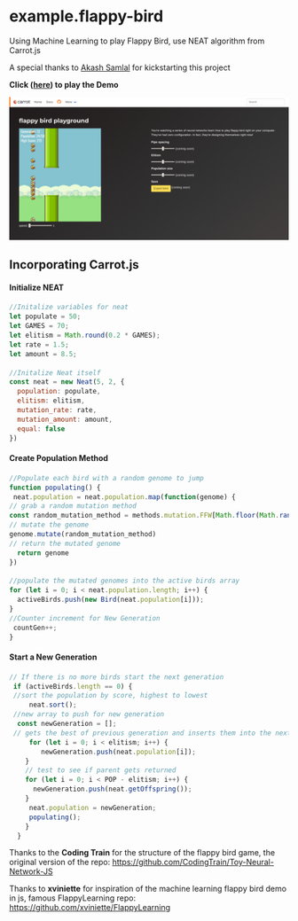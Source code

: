 # example.flappy-bird 

Using Machine Learning to play Flappy Bird, use NEAT algorithm from Carrot.js 

A special thanks to [Akash Samlal](https://github.com/AkashSamlal) for kickstarting this project

**Click ([here](https://liquidcarrot.io/example.flappy-bird/)) to play the Demo**

![flappy bird playground](img/flappy-bird-playground.png)

## Incorporating Carrot.js 
#### Initialize NEAT
```javascript 
//Initalize variables for neat 
let populate = 50;
let GAMES = 70;
let elitism = Math.round(0.2 * GAMES);
let rate = 1.5;
let amount = 8.5; 

//Initalize Neat itself 
const neat = new Neat(5, 2, {
  population: populate,
  elitism: elitism,
  mutation_rate: rate,
  mutation_amount: amount,
  equal: false
})
```
#### Create Population Method
```javascript
//Populate each bird with a random genome to jump
function populating() {
 neat.population = neat.population.map(function(genome) { 
// grab a random mutation method
const random_mutation_method = methods.mutation.FFW[Math.floor(Math.random() * methods.mutation.FFW.length)]
// mutate the genome
genome.mutate(random_mutation_method)
// return the mutated genome
  return genome
})
  
//populate the mutated genomes into the active birds array 
for (let i = 0; i < neat.population.length; i++) {
  activeBirds.push(new Bird(neat.population[i]));
}
//Counter increment for New Generation
 countGen++;
}
```
#### Start a New Generation
```javascript
// If there is no more birds start the next generation
 if (activeBirds.length == 0) {
 //sort the population by score, highest to lowest
     neat.sort(); 
 //new array to push for new generation
  const newGeneration = [];
 // gets the best of previous generation and inserts them into the next population
     for (let i = 0; i < elitism; i++) {
        newGeneration.push(neat.population[i]);
    }
    // test to see if parent gets returned
    for (let i = 0; i < POP - elitism; i++) {
      newGeneration.push(neat.getOffspring());
    }
     neat.population = newGeneration;
     populating(); 
    }
  }
```

Thanks to the **Coding Train** for the structure of the flappy bird game, the original version of the repo: https://github.com/CodingTrain/Toy-Neural-Network-JS 

Thanks to **xviniette** for inspiration of the machine learning flappy bird demo in js, famous FlappyLearning repo: https://github.com/xviniette/FlappyLearning 


